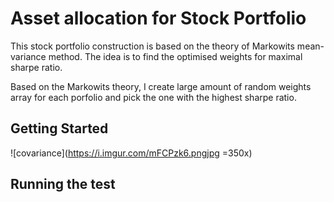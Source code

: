 # Asset allocation for Stock Portfolio 
This stock portfolio construction is based on the theory of Markowits mean-variance method. The idea is to find the optimised weights for maximal sharpe ratio. 

Based on the Markowits theory, I create large amount of random weights array for each porfolio and pick the one with the highest sharpe ratio. 

## Getting Started 

![covariance](https://i.imgur.com/mFCPzk6.pngjpg =350x)


## Running the test 






